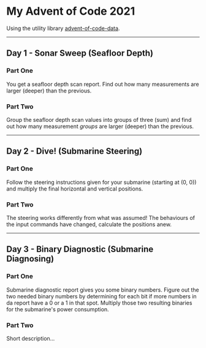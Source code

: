 # My Advent of Code 2021
Using the utility library [advent-of-code-data](https://github.com/wimglenn/advent-of-code-data).

---
## Day 1 - Sonar Sweep (Seafloor Depth)
### Part One
You get a seafloor depth scan report. 
Find out how many measurements are larger (deeper) than the previous.

### Part Two
Group the seafloor depth scan values into groups of three (sum) and
find out how many measurement *groups* are larger (deeper) than the previous.



---
## Day 2 - Dive! (Submarine Steering)
### Part One
Follow the steering instructions given for your submarine (starting at (0, 0)) 
and multiply the final horizontal and vertical positions.

### Part Two
The steering works differently from what was assumed! 
The behaviours of the input commands have changed, calculate the positions anew.



---
## Day 3 - Binary Diagnostic (Submarine Diagnosing)
### Part One
Submarine diagnostic report gives you some binary numbers. Figure out the two needed
binary numbers by determining for each bit if more numbers in da report have a 0 or a 1
in that spot. Multiply those two resulting binaries for the submarine's 
power consumption.

### Part Two
Short description...





<!---Daily Template

---
## Day Nr. - <name>
### Part One
Short description...

### Part Two
Short description...

-->


